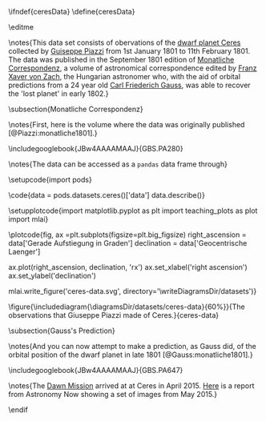\ifndef{ceresData}
\define{ceresData}

\editme

\notes{This data set consists of obervations of the [dwarf planet Ceres](http://en.wikipedia.org/wiki/Ceres_(dwarf_planet)) collected by [Guiseppe Piazzi](http://en.wikipedia.org/wiki/Giuseppe_Piazzi) from 1st January 1801 to 11th February 1801. The data was published in the September 1801 edition of [Monatliche Correspondenz](http://de.wikipedia.org/wiki/Monatliche_Correspondenz), a volume of astronomical correspondence edited by [Franz Xaver von Zach](http://en.wikipedia.org/wiki/Franz_Xaver_von_Zach), the Hungarian astronomer who, with the aid of orbital predictions from a 24 year old [Carl Friederich Gauss](http://en.wikipedia.org/wiki/Carl_Friedrich_Gauss), was able to recover the 'lost planet' in early 1802.}

\subsection{Monatliche Correspondenz}

\notes{First, here is the volume where the data was originally published [@Piazzi:monatliche1801].}

\includegooglebook{JBw4AAAAMAAJ}{GBS.PA280}

\notes{The data can be accessed as a `pandas` data frame through}

\setupcode{import pods}

\code{data = pods.datasets.ceres()['data']
data.describe()}

\setupplotcode{import matplotlib.pyplot as plt
import teaching_plots as plot
import mlai}

\plotcode{fig, ax =plt.subplots(figsize=plt.big_figsize)
right_ascension = data['Gerade Aufstiegung in Graden']
declination = data['Geocentrische Laenger']

ax.plot(right_ascension, declination, 'rx')
ax.set_xlabel('right ascension')
ax.set_ylabel('declination')

mlai.write_figure('ceres-data.svg', directory='\writeDiagramsDir/datasets')}

\figure{\includediagram{\diagramsDir/datasets/ceres-data}{60%}}{The observations that Giuseppe Piazzi made of Ceres.}{ceres-data}

\subsection{Gauss's Prediction}

\notes{And you can now attempt to make a prediction, as Gauss did, of the orbital position of the dwarf planet in late 1801 [@Gauss:monatliche1801].}

\includegooglebook{JBw4AAAAMAAJ}{GBS.PA647}

\notes{The [Dawn Mission](http://en.wikipedia.org/wiki/Dawn_%28spacecraft%29) arrived at at Ceres in April 2015. [Here](http://astronomynow.com/2015/05/11/ceres-mysterious-white-spots-resolved-in-latest-dawn-images/) is a report from Astronomy Now showing a set of images from May 2015.}

\endif
